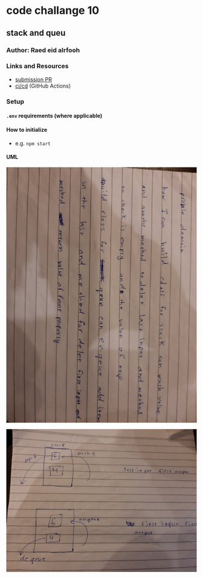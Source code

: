 # code challange 10

## stack and queu

### Author: Raed eid alrfooh

### Links and Resources

- [submission PR](https://github.com/raed-401-advanced-javascript/data-structures-and-algorithms/pull/9)
- [ci/cd](https://github.com/raed-401-advanced-javascript/data-structures-and-algorithms/pull/9/checks?check_run_id=426596603) (GitHub Actions)

### Setup

#### `.env` requirements (where applicable)


#### How to initialize

- e.g. `npm start`


#### UML

![white borad](/assets/84664430_474938946534357_4610584797402628096_n.jpg)

![white borad](/assets/84238261_2730015563743877_6632175798541352960_n.jpg)